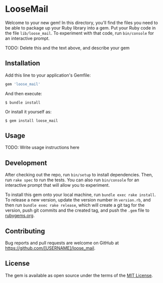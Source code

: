 # LooseMail

Welcome to your new gem! In this directory, you'll find the files you need to be able to package up your Ruby library into a gem. Put your Ruby code in the file `lib/loose_mail`. To experiment with that code, run `bin/console` for an interactive prompt.

TODO: Delete this and the text above, and describe your gem

## Installation

Add this line to your application's Gemfile:

```ruby
gem 'loose_mail'
```

And then execute:

    $ bundle install

Or install it yourself as:

    $ gem install loose_mail

## Usage

TODO: Write usage instructions here

## Development

After checking out the repo, run `bin/setup` to install dependencies. Then, run `rake spec` to run the tests. You can also run `bin/console` for an interactive prompt that will allow you to experiment.

To install this gem onto your local machine, run `bundle exec rake install`. To release a new version, update the version number in `version.rb`, and then run `bundle exec rake release`, which will create a git tag for the version, push git commits and the created tag, and push the `.gem` file to [rubygems.org](https://rubygems.org).

## Contributing

Bug reports and pull requests are welcome on GitHub at https://github.com/[USERNAME]/loose_mail.

## License

The gem is available as open source under the terms of the [MIT License](https://opensource.org/licenses/MIT).
